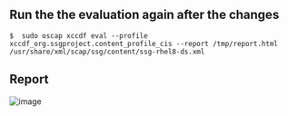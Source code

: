 ## Run the the evaluation again after the changes
	$  sudo oscap xccdf eval --profile xccdf_org.ssgproject.content_profile_cis --report /tmp/report.html /usr/share/xml/scap/ssg/content/ssg-rhel8-ds.xml

 ## Report
![image](https://github.com/Aththas/Configure-RHEL-for-CIS-Benchmark/assets/121440481/52a8ead3-d68c-4e6e-922d-87681d92a283)
